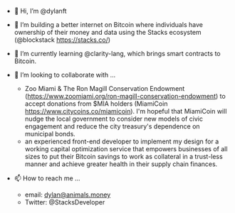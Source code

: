 - 👋 Hi, I’m @dylanft
- 👀 I’m building a better internet on Bitcoin where individuals have ownership of their money and data using the Stacks ecosystem (@blockstack https://stacks.co/)
- 🌱 I’m currently learning @clarity-lang, which brings smart contracts to Bitcoin.
- 💞️ I’m looking to collaborate with ...
  - Zoo Miami & The Ron Magill Conservation Endowment (https://www.zoomiami.org/ron-magill-conservation-endowment) to accept donations from $MIA holders (MiamiCoin https://www.citycoins.co/miamicoin). I'm hopeful that MiamiCoin will nudge the local government to consider new models of civic engagement and reduce the city treasury's dependence on municipal bonds.
  - an experienced front-end developer to implement my design for a working capital optimization service that empowers businesses of all sizes to put their Bitcoin savings to work as collateral in a trust-less manner and achieve greater health in their supply chain finances.

  
- 📫 How to reach me ...
  - email: dylan@animals.money
  - Twitter: @StacksDeveloper
  

<!---
dylanft/dylanft is a ✨ special ✨ repository because its `README.md` (this file) appears on your GitHub profile.
You can click the Preview link to take a look at your changes.
--->
